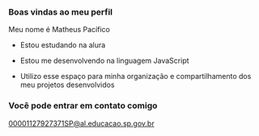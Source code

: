 ### Boas vindas ao meu perfil

Meu nome é Matheus Pacífico

- Estou estudando na alura

- Estou me desenvolvendo na linguagem JavaScript

- Utilizo esse espaço para minha organização e compartilhamento dos meu projetos desenvolvidos

### Você pode entrar em contato comigo

00001127927371SP@al.educacao.sp.gov.br
